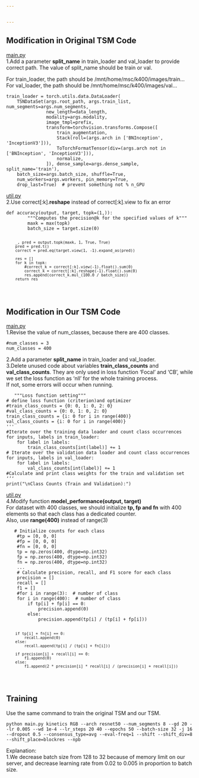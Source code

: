 ```yaml
---


---
```


<h2 id="modification-in-original-tsm-code">Modification in Original TSM Code</h2>
<p><a href="https://github.com/mit-han-lab/temporal-shift-module/blob/master/main.py">main.py</a><br>
1.Add a parameter <strong>split_name</strong> in train_loader and val_loader to provide correct path. The value of split_name should be train or val.</p>
<p>For train_loader, the path should be /mnt/home/msc/k400/images/train…<br>
For val_loader, the path should be /mnt/home/msc/k400/images/val…</p>
<pre><code>train_loader = torch.utils.data.DataLoader(
    TSNDataSet(args.root_path, args.train_list, num_segments=args.num_segments,
               new_length=data_length,
               modality=args.modality,
               image_tmpl=prefix,
               transform=torchvision.transforms.Compose([
                   train_augmentation,
                   Stack(roll=(args.arch in ['BNInception', 'InceptionV3'])),
                   ToTorchFormatTensor(div=(args.arch not in ['BNInception', 'InceptionV3'])),
                   normalize,
               ]), dense_sample=args.dense_sample, split_name='train'),
    batch_size=args.batch_size, shuffle=True,
    num_workers=args.workers, pin_memory=True,
    drop_last=True)  # prevent something not % n_GPU
</code></pre>
<p><a href="https://github.com/mit-han-lab/temporal-shift-module/blob/master/ops/utils.py">util.py</a><br>
2.Use correct[:k].<strong>reshape</strong> instead of correct[:k].view to fix an error</p>
<pre><code>def accuracy(output, target, topk=(1,)):
        """Computes the precision@k for the specified values of k"""
        maxk = max(topk)
        batch_size = target.size(0)
    
        _, pred = output.topk(maxk, 1, True, True)
        pred = pred.t()
        correct = pred.eq(target.view(1, -1).expand_as(pred))
    
        res = []
        for k in topk:
            #correct_k = correct[:k].view(-1).float().sum(0)
            correct_k = correct[:k].reshape(-1).float().sum(0)
            res.append(correct_k.mul_(100.0 / batch_size))
        return res
</code></pre>
<h2 id="modification-in-our-tsm-code">Modification in Our TSM Code</h2>
<p><a href="https://github.com/SAILTECHTEAM/Python-TSM-Training/blob/main/main.py">main.py</a><br>
1.Revise the value of num_classes, because there are 400 classes.</p>
<pre><code>#num_classes = 3 
num_classes = 400
</code></pre>
<p>2.Add a parameter <strong>split_name</strong> in train_loader and val_loader.<br>
3.Delete unused code about variables <strong>train_class_counts</strong> and <strong>val_class_counts</strong>. They are only used in loss function ‘Focal’ and ‘CB’, while we set the loss function as ‘nll’ for the whole training process.<br>
If not, some errors will occur when running.</p>
<pre><code>   """Loss function setting"""
# define loss function (criterion)and optimizer
#train_class_counts = {0: 0, 1: 0, 2: 0}
#val_class_counts = {0: 0, 1: 0, 2: 0}
train_class_counts = {i: 0 for i in range(400)}
val_class_counts = {i: 0 for i in range(400)}
'''
#Iterate over the training data loader and count class occurrences
for inputs, labels in train_loader:
    for label in labels:
        train_class_counts[int(label)] += 1
# Iterate over the validation data loader and count class occurrences
for inputs, labels in val_loader:
    for label in labels:
        val_class_counts[int(label)] += 1
#Calculate and print class weights for the train and validation set
‘’‘
print("\nClass Counts (Train and Validation):")
</code></pre>
<p><a href="https://github.com/SAILTECHTEAM/Python-TSM-Training/blob/main/ops/utils.py">util.py</a><br>
4.Modify function <strong>model_performance(output, target)</strong><br>
For dataset with 400 classes, we should initialize <strong>tp, fp and fn</strong> with 400 elements so that each class has a dedicated counter.<br>
Also, use <strong>range(400)</strong> instead of range(3)</p>
<pre><code>   # Initialize counts for each class
    #tp = [0, 0, 0]
    #fp = [0, 0, 0]
    #fn = [0, 0, 0]
    tp = np.zeros(400, dtype=np.int32)
    fp = np.zeros(400, dtype=np.int32)
    fn = np.zeros(400, dtype=np.int32)
    ...
    # Calculate precision, recall, and F1 score for each class
    precision = []
    recall = []
    f1 = []
    #for i in range(3):  # number of class
    for i in range(400):  # number of class
        if tp[i] + fp[i] == 0:
            precision.append(0)
        else:
            precision.append(tp[i] / (tp[i] + fp[i]))

        if tp[i] + fn[i] == 0:
            recall.append(0)
        else:
            recall.append(tp[i] / (tp[i] + fn[i]))

        if precision[i] + recall[i] == 0:
            f1.append(0)
        else:
            f1.append(2 * precision[i] * recall[i] / (precision[i] + recall[i]))
</code></pre>
<h2 id="training">Training</h2>
<p>Use the same command to train the original TSM and our TSM.</p>
<pre><code>python main.py kinetics RGB --arch resnet50 --num_segments 8 --gd 20 --lr 0.005 --wd 1e-4 --lr_steps 20 40 --epochs 50 --batch-size 32 -j 16 --dropout 0.5 --consensus_type=avg --eval-freq=1 --shift --shift_div=8 --shift_place=blockres --npb
</code></pre>
<p>Explanation:<br>
1.We decrease batch size from 128 to 32 because of memory limit on our server, and decrease learning rate from 0.02 to 0.005 in proportion to batch size.</p>

